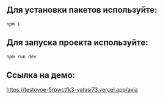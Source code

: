 ## Для установки пакетов используйте:

`npm i`

## Для запуска проекта используйте:

`npm run dev`
## Ссылка на демо:

https://testovoe-5rpwctfk3-vatasi73.vercel.app/avia
